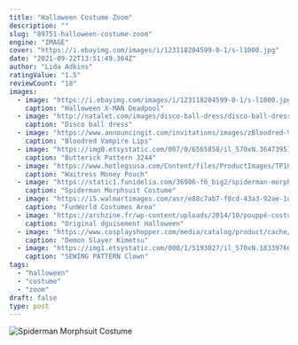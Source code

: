 ```yaml
---
title: "Halloween Costume Zoom"
description: ""
slug: "89751-halloween-costume-zoom"
engine: "IMAGE"
cover: "https://i.ebayimg.com/images/i/123118204599-0-1/s-l1000.jpg"
date: "2021-09-22T13:51:49.364Z"
author: "Lida Adkins"
ratingValue: "1.5"
reviewCount: "18"
images:
  - image: "https://i.ebayimg.com/images/i/123118204599-0-1/s-l1000.jpg"
    caption: "Halloween X-MAN Deadpool"
  - image: "http://natalet.com/images/disco-ball-dress/disco-ball-dress-30-11.jpg"
    caption: "Disco ball dress"
  - image: "https://www.announcingit.com/invitations/images/zBloodred-Vampire-Lips-Halloween-Invitations.jpg"
    caption: "Bloodred Vampire Lips"
  - image: "https://img0.etsystatic.com/007/0/6565858/il_570xN.364739516_66qi.jpg"
    caption: "Butterick Pattern 3244"
  - image: "https://www.hotlegsusa.com/Content/files/ProductImages/TP100waitressAproncolorSplash.jpg"
    caption: "Waitress Money Pouch"
  - image: "https://static1.funidelia.com/36986-f6_big2/spiderman-morphsuit-costume.jpg"
    caption: "Spiderman Morphsuit Costume"
  - image: "https://i5.walmartimages.com/asr/e88c7ab7-f8cd-43a3-92ae-1dabcc876b12.449b158965f30f711fec98b76ce5136c.jpeg"
    caption: "FunWorld Costumes Area"
  - image: "https://archzine.fr/wp-content/uploads/2014/10/pouppé-costume-de-femme-.jpg"
    caption: "Original dguisement Halloween"
  - image: "https://www.cosplayshopper.com/media/catalog/product/cache/1/image/650x/d9e1aab3ff6d4b19f6110704db2ea214/C/O/COS-044_02_86.jpg"
    caption: "Demon Slayer Kimetsu"
  - image: "https://img1.etsystatic.com/000/1/5193027/il_570xN.183397667.jpg"
    caption: "SEWING PATTERN Clown"
tags:
  - "halloween"
  - "costume"
  - "zoom"
draft: false
type: post
---
```



![Spiderman Morphsuit Costume](https://static1.funidelia.com/36986-f6_big2/spiderman-morphsuit-costume.jpg "Spiderman Morphsuit Costume")


<!--inArticleAds-->

<!--galleryOne-->


<!--inArticleAds-->

<!--galleryTwo-->


<!--galleryThree-->

